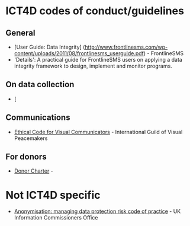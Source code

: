 # ICT4D codes of conduct/guidelines

## General

* [User Guide: Data Integrity] (http://www.frontlinesms.com/wp-content/uploads/2011/08/frontlinesms_userguide.pdf) - FrontlineSMS
* 'Details': A practical guide for FrontlineSMS users on applying a data integrity framework to design, implement and monitor programs.

## On data collection

* [

## Communications

* [Ethical Code for Visual Communicators](http://visualpeacemakers.org/about/ethical_code/) - International Guild of Visual Peacemakers

## For donors

* [Donor Charter](http://www.donorscharter.org/) -

# Not ICT4D specific

* [Anonymisation: managing data protection risk code of practice](http://ico.org.uk/for_organisations/data_protection/topic_guides/anonymisation) - UK Information Commissioners Office
